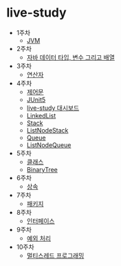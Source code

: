 # live-study
* 1주차
  * [JVM](https://github.com/highright96/java_study/blob/main/live-study/week1/week1.md)
* 2주차
  * [자바 데이터 타입, 변수 그리고 배열](https://github.com/highright96/java_study/blob/main/live-study/week2/week2.md)
* 3주차
  * [연산자](https://github.com/highright96/java_study/blob/main/live-study/week3/week3.md)
* 4주차
  * [제어문](https://github.com/highright96/java_study/blob/main/live-study/week4/week4%20-%20%EC%A0%9C%EC%96%B4%EB%AC%B8.md)
  * [JUnit5](https://github.com/highright96/java_study/blob/main/live-study/week4/week4%20-%20JUnit5.md)
  * [live-study 대시보드](https://github.com/highright96/java_study/blob/main/live-study/week4/week4%20-%20live%20study%20%EB%8C%80%EC%8B%9C%EB%B3%B4%EB%93%9C.md)
  * [LinkedList](https://github.com/highright96/java_study/blob/main/live-study/week4/week4%20-%20LinkedList.md)
  * [Stack](https://github.com/highright96/java_study/blob/main/live-study/week4/week4%20-%20Stack.md)
  * [ListNodeStack](https://github.com/highright96/java_study/blob/main/live-study/week4/week4%20-%20ListNodeStack.md)
  * [Queue](https://github.com/highright96/java_study/blob/main/live-study/week4/week4%20-%20Queue.md)
  * [ListNodeQueue](https://github.com/highright96/java_study/blob/main/live-study/week4/week4%20-%20ListNodeQueue.md)
* 5주차
  * [클래스](https://github.com/highright96/java_study/blob/main/live-study/week5/week5.md)
  * [BinaryTree](https://github.com/highright96/java_study/blob/main/live-study/week5/week5%20-%20BinaryTree.md)
* 6주차
  * [상속](https://github.com/highright96/java-study/blob/main/live-study/week6/week6.md)
* 7주차
  * [패키지](https://github.com/highright96/java-study/blob/main/live-study/week7/week7.md)
* 8주차
  * [인터페이스](https://github.com/highright96/java-study/blob/main/live-study/week8/week8.md) 
* 9주차
  * [예외 처리](https://github.com/highright96/java-study/blob/main/live-study/week9/week9.md)
* 10주차
  * [멀티스레드 프로그래밍](https://github.com/highright96/java-study/blob/main/live-study/week10/week10.md)
